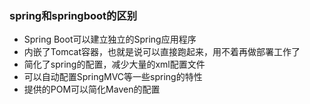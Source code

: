 ### spring和springboot的区别

- Spring Boot可以建立独立的Spring应用程序
- 内嵌了Tomcat容器，也就是说可以直接跑起来，用不着再做部署工作了
- 简化了spring的配置，减少大量的xml配置文件
- 可以自动配置SpringMVC等一些spring的特性
- 提供的POM可以简化Maven的配置

